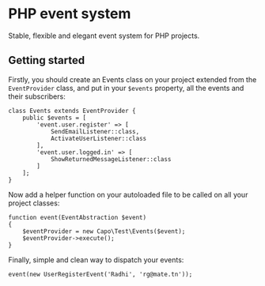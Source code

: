 # PHP event system

Stable, flexible and elegant event system for PHP projects.

## Getting started

Firstly, you should create an Events class on your project extended from the `EventProvider` class, and put in your `$events` property, all the events and their subscribers:

    class Events extends EventProvider {
    	public $events = [
    		'event.user.register' => [
    			SendEmailListener::class,
    			ActivateUserListener::class
    		],
    		'event.user.logged.in' => [
    			ShowReturnedMessageListener::class
    		]
    	];
    }

Now add a helper function on your autoloaded file to be called on all your project classes:

    function event(EventAbstraction $event)
    {
    	$eventProvider = new Capo\Test\Events($event);
    	$eventProvider->execute();
    }
Finally, simple and clean way to dispatch your events:

    event(new UserRegisterEvent('Radhi', 'rg@mate.tn'));
